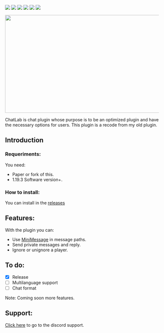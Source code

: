 <img src= "https://img.shields.io/github/license/devblook/chatlab?style=for-the-badge"> <img src= "https://img.shields.io/github/stars/devblook/chatlab?style=for-the-badge"> <img src= "https://img.shields.io/github/v/release/devblook/chatlab?style=for-the-badge"> <img src = "https://img.shields.io/github/downloads/devblook/chatlab/total?style=for-the-badge"> <img src = "https://img.shields.io/github/actions/workflow/status/devblook/chatlab/gradle.yml?style=for-the-badge"> [<img src = "https://img.shields.io/badge/Support-grey?logo=discord&style=for-the-badge">](https://discord.devblook.team)

<p align="center">
 <picture>
  <source media="(prefers-color-scheme: dark)" srcset="https://i.ibb.co/Tvw7v4g/plugin-background-black.png"> 
  <img src="https://i.ibb.co/fdhwS1J/plugin-background.png" width="550" height="320" />
 </pictue>
</p>

ChatLab is chat plugin whose purpose is to be an optimized plugin and have the necessary options for users.
This plugin is a recode from my old plugin.

## Introduction

### Requeriments:

You need:
- Paper or fork of this.
- 1.19.3 Software version+.

### How to install:

You can install in the [releases](https://github.com/devblook/chatlab/releases)


## Features:

With the plugin you can:

- Use [MiniMessage](https://docs.advntr.dev/minimessage/index.html) in message paths.
- Send private messages and reply.
- Ignore or unignore a player.

## To do:

- [X] Release
- [ ] Multilanguage support 
- [ ] Chat format

Note: Coming soon more features.

## Support:
[Click here](https://discord.devblook.team/) to go to the discord support.

